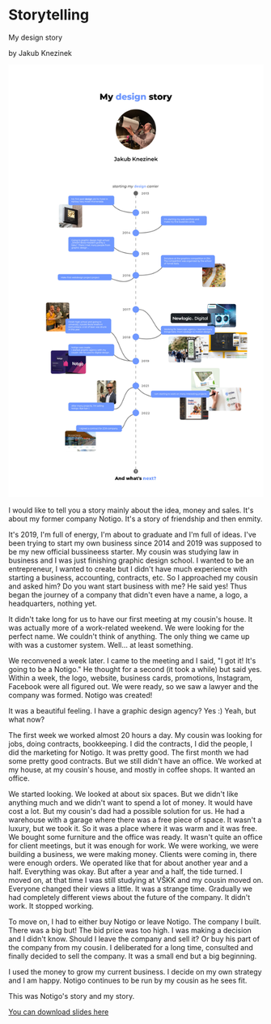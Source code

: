 # Storytelling

My design story

by Jakub Knezinek

<img src="../06-Storytelling/images/storytelling_timeline.jpg" alt="-">

I would like to tell you a story mainly about the idea, money and sales. It's about my former company Notigo.
It's a story of friendship and then enmity.

It's 2019, I'm full of energy, I'm about to graduate and I'm full of ideas. I've been trying to start my own business since 2014 and 2019 was supposed to be my new official bussineess starter.
My cousin was studying law in business and I was just finishing graphic design school. I wanted to be an entrepreneur, I wanted to create but I didn't have much experience with starting a business, accounting, contracts, etc.
So I approached my cousin and asked him? Do you want start business with me? He said yes! Thus began the journey of a company that didn't even have a name, a logo, a headquarters, nothing yet.

It didn't take long for us to have our first meeting at my cousin's house. It was actually more of a work-related weekend.
We were looking for the perfect name. We couldn't think of anything. The only thing we came up with was a customer system. Well... at least something.

We reconvened a week later. I came to the meeting and I said, "I got it! It's going to be a Notigo." He thought for a second (it took a while) but said yes. Within a week, the logo, website, business cards, promotions, Instagram, Facebook were all figured out. We were ready, so we saw a lawyer and the company was formed. Notigo was created!

It was a beautiful feeling. I have a graphic design agency? Yes :) Yeah, but what now?

The first week we worked almost 20 hours a day. My cousin was looking for jobs, doing contracts, bookkeeping. I did the contracts, I did the people, I did the marketing for Notigo. It was pretty good. The first month we had some pretty good contracts. But we still didn't have an office. We worked at my house, at my cousin's house, and mostly in coffee shops. It wanted an office.

We started looking. We looked at about six spaces. But we didn't like anything much and we didn't want to spend a lot of money. It would have cost a lot.
But my cousin's dad had a possible solution for us. He had a warehouse with a garage where there was a free piece of space. It wasn't a luxury, but we took it. So it was a place where it was warm and it was free.
We bought some furniture and the office was ready. It wasn't quite an office for client meetings, but it was enough for work.
We were working, we were building a business, we were making money. Clients were coming in, there were enough orders. We operated like that for about another year and a half. Everything was okay. But after a year and a half, the tide turned. I moved on, at that time I was still studying at VŠKK and my cousin moved on. Everyone changed their views a little. It was a strange time. Gradually we had completely different views about the future of the company. It didn't work. It stopped working.

To move on, I had to either buy Notigo or leave Notigo. The company I built. There was a big but!
The bid price was too high. I was making a decision and I didn't know.
Should I leave the company and sell it? Or buy his part of the company from my cousin. I deliberated for a long time, consulted and finally decided to sell the company. It was a small end but a big beginning.

I used the money to grow my current business. I decide on my own strategy and I am happy. Notigo continues to be run by my cousin as he sees fit.

This was Notigo's story and my story.



[You can download slides here](06-Storytelling/My_design_story-slides.pdf)

